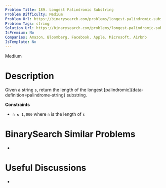 ```yaml
---
Problem Title: 189. Longest Palindromic Substring
Problem Difficulty: Medium
Problem Url: https://binarysearch.com/problems/longest-palindromic-substring/
Problem Tags: string
Solution Url: https://binarysearch.com/problems/longest-palindromic-substring/solutions/
IsPremium: No
Companies: Amazon, Bloomberg, Facebook, Apple, Microsoft, Airbnb
IsTemplate: No
---
```


<span style="color: ;">Medium</span>

# Description

Given a string `s`, return the length of the longest [palindromic]{data-definition=palindrome-string} substring.

**Constraints**

- `n ≤ 1,000` where `n` is the length of `s`

# BinarySearch Similar Problems

- []()

# Useful Discussions

- []()
